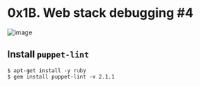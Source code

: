 # 0x1B. Web stack debugging #4

![image](https://s3.amazonaws.com/intranet-projects-files/holbertonschool-sysadmin_devops/313/frdkCrb.jpg)

## Install ``puppet-lint``

```
$ apt-get install -y ruby
$ gem install puppet-lint -v 2.1.1
```
